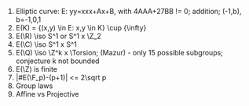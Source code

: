 1. Elliptic curve: E: yy=xxx+Ax+B, with 4AAA+27BB != 0; addition; (-1,b), b=-1,0,1
2. E(K) = {(x,y) \in E: x,y \in K} \cup {\infty}
3. E(\R) \iso S^1 or S^1 x \Z_2
4. E(\C) \iso S^1 x S^1
5. E(\Q) \iso \Z^k x \Torsion; (Mazur) - only 15 possible subgroups; conjecture k not
   bounded
6. E(\Z) is finite
7. |#E(\F_p)-(p+1)| <= 2\sqrt p
8. Group laws
9. Affine vs Projective
